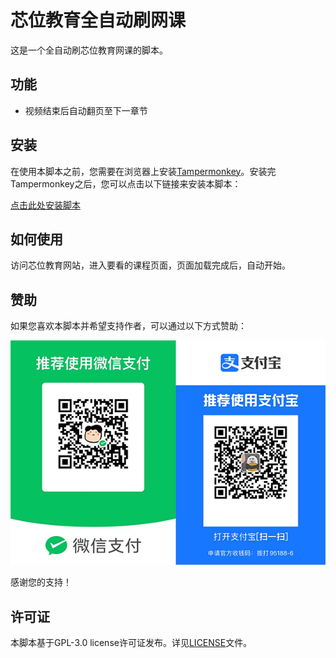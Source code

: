 # 芯位教育全自动刷网课

这是一个全自动刷芯位教育网课的脚本。

## 功能

- 视频结束后自动翻页至下一章节

## 安装

在使用本脚本之前，您需要在浏览器上安装[Tampermonkey](https://www.tampermonkey.net/)。安装完Tampermonkey之后，您可以点击以下链接来安装本脚本：

[点击此处安装脚本](https://greasyfork.org/zh-CN/scripts/454886-%E8%8A%AF%E4%BD%8D%E6%95%99%E8%82%B2%E5%85%A8%E8%87%AA%E5%8A%A8%E5%88%B7%E7%BD%91%E8%AF%BE)

## 如何使用

访问芯位教育网站，进入要看的课程页面，页面加载完成后，自动开始。

## 赞助

如果您喜欢本脚本并希望支持作者，可以通过以下方式赞助：

<img src="https://github.com/lingPoint/AutoNovelReader/blob/main/img.png" alt="Sponsor" width="600"/>


感谢您的支持！

## 许可证

本脚本基于GPL-3.0 license许可证发布。详见[LICENSE](./LICENSE)文件。

